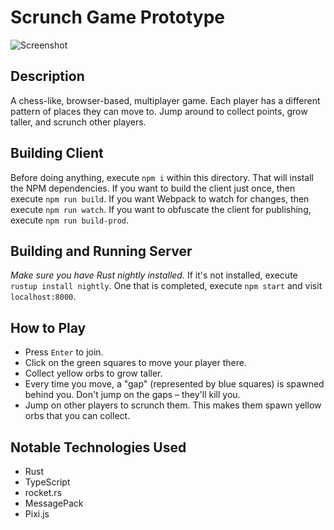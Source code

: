 # Scrunch Game Prototype

![Screenshot](./public/img/screenshot.png)

## Description
A chess-like, browser-based, multiplayer game. Each player has a different pattern of places they can move to. Jump around to collect points, grow taller, and scrunch other players.

## Building Client
Before doing anything, execute `npm i` within this directory. That will install the NPM dependencies.
If you want to build the client just once, then execute `npm run build`. If you want Webpack to watch for changes, then execute `npm run watch`. If you want to obfuscate the client for publishing, execute `npm run build-prod`.

## Building and Running Server
*Make sure you have Rust nightly installed.* If it's not installed, execute `rustup install nightly`. One that is completed, execute `npm start` and visit `localhost:8000`.

## How to Play
* Press `Enter` to join.
* Click on the green squares to move your player there.
* Collect yellow orbs to grow taller.
* Every time you move, a "gap" (represented by blue squares) is spawned behind you. Don't jump on the gaps – they'll kill you.
* Jump on other players to scrunch them. This makes them spawn yellow orbs that you can collect.

## Notable Technologies Used
* Rust
* TypeScript
* rocket.rs
* MessagePack
* Pixi.js
